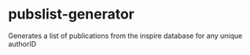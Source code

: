 # pubslist-generator
Generates a list of publications from the inspire database for any unique authorID
